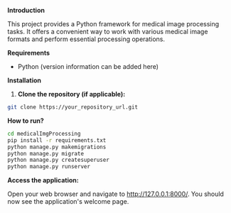 **Introduction**

This project provides a Python framework for medical image processing tasks. It offers a convenient way to work with various medical image formats and perform essential processing operations.

**Requirements**

* Python (version information can be added here)

**Installation**

1. **Clone the repository (if applicable):**

```bash
git clone https://your_repository_url.git
```
**How to run?**
```bash
cd medicalImgProcessing
pip install -r requirements.txt
python manage.py makemigrations
python manage.py migrate
python manage.py createsuperuser
python manage.py runserver
```
**Access the application:**

Open your web browser and navigate to http://127.0.0.1:8000/. You should now see the application's welcome page.
